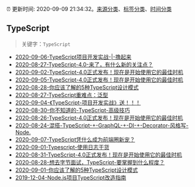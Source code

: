 :alarm_clock: 更新时间: 2020-09-09 21:34:32。[来源分类](../README.md)、[标签分类](../TAGS.md)、[时间分类](../TIMELINE.md)

## TypeScript


> 关键字：`TypeScript`



- [2020-09-06-TypeScript项目开发实战-|-撸起来](https://www.ershicimi.com/p/6ef9380daa13fa7ee7b26553974efa11) 
- [2020-08-27-TypeScript-4.0-来了，有什么新的关注点？](https://www.ershicimi.com/p/f7eae2089b96a795d540ca01c6da9fe1) 
- [2020-09-02-TypeScript-4.0正式发布！现在是开始使用它的最佳时机](https://www.ershicimi.com/p/78488999aa15733fab661ea4fee9e62c) 
- [2020-09-05-TypeScript-4.0正式发布！现在是开始使用它的最佳时机](https://www.ershicimi.com/p/bfd6bfdccdc7449e2cdf02fbba249c51) 
- [2020-08-28-你应该了解的5种TypeScript设计模式](https://www.ershicimi.com/p/45ed7e0eead9a279d85819e21b2bc91b) 
- [2020-08-27-TypeScript重难点：泛型](https://www.ershicimi.com/p/e09833369c7f5ff6dbe7d2a85b7d6263) 
- [2020-09-04-《TypeScript-项目开发实战》送！！！](https://www.ershicimi.com/p/50f1c291a5460b5970bb2483827e6eae) 
- [2020-08-30-你不知道的-TypeScript-高级技巧](https://www.ershicimi.com/p/3600b9930214c547bb019511d95d007b) 
- [2020-08-26-TypeScript-4.0正式发布！现在是开始使用它的最佳时机](https://www.ershicimi.com/p/af4e71a9b7323e89cdbee04b4a0a1e6a) 
- [2020-08-24-混搭-TypeScript-+-GraphQL-+-DI-+-Decorator-风格写-Node.](https://www.ershicimi.com/p/3f9c5e504cd65c71a6f06248462741f3) 
- [2020-09-07-TypeScript凭什么成为前端圈新宠？](https://www.ershicimi.com/p/98f10c9c3255b7a2c607027a504807cc) 
- [2020-09-01-Typescript-使用日志干货](https://www.ershicimi.com/p/f1dd64e534ebe4864a4eba54809473a4) 
- [2020-08-31-TypeScript-4.0正式发布！现在是开始使用它的最佳时机](https://www.ershicimi.com/p/1e6610b883aed73746a7bb3c3d8e7373) 
- [2020-08-28-想去字节面试，TypeScript-要掌握到什么程度？](https://www.ershicimi.com/p/a648c89135efeb37049568816a00fc98) 
- [2020-09-01-你应该了解的5种TypeScript设计模式](https://www.ershicimi.com/p/600a86127284ce5e132fa0128df3bbc5) 
- [2019-12-04-Node.js项目TypeScript改造指南](https://juejin.im/post/5de4867f51882573135415dd) 